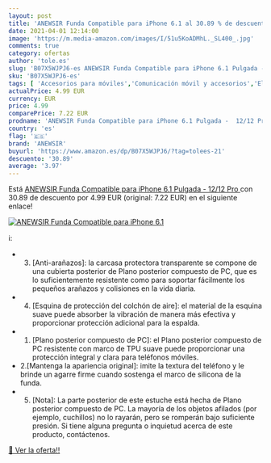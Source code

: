 ```yaml
---
layout: post
title: 'ANEWSIR Funda Compatible para iPhone 6.1 al 30.89 % de descuento'
date: 2021-04-01 12:14:00
image: 'https://m.media-amazon.com/images/I/51u5KoADMhL._SL400_.jpg'
comments: true
category: ofertas
author: 'tole.es'
slug: 'B07X5WJPJ6-es ANEWSIR Funda Compatible para iPhone 6.1 Pulgada - 12/12 Pro'
sku: 'B07X5WJPJ6-es'
tags: [ 'Accesorios para móviles','Comunicación móvil y accesorios','Electrónica','Fundas y carcasas para teléfonos móviles','anewsir','iphone', ]
actualPrice: 4.99 EUR
currency: EUR
price: 4.99
comparePrice: 7.22 EUR
prodname: 'ANEWSIR Funda Compatible para iPhone 6.1 Pulgada -  12/12 Pro '
country: 'es'
flag: '🇪🇸'
brand: 'ANEWSIR'
buyurl: 'https://www.amazon.es/dp/B07X5WJPJ6/?tag=tolees-21'
descuento: '30.89'
average: '3.97'
---
```


Está [ANEWSIR Funda Compatible para iPhone 6.1 Pulgada -  12/12 Pro ](https://www.amazon.es/dp/B07X5WJPJ6/?tag=tolees-21) con 30.89 de descuento por 4.99 EUR (original: 7.22 EUR) en el siguiente enlace!

[![ANEWSIR Funda Compatible para iPhone 6.1](https://m.media-amazon.com/images/I/51u5KoADMhL._SL400_.jpg)](https://www.amazon.es/dp/B07X5WJPJ6/?tag=tolees-21)

ℹ️:

- 3. [Anti-arañazos]: la carcasa protectora transparente se compone de una cubierta posterior de Plano posterior compuesto de PC, que es lo suficientemente resistente como para soportar fácilmente los pequeños arañazos y colisiones en la vida diaria.
- 4. [Esquina de protección del colchón de aire]: el material de la esquina suave puede absorber la vibración de manera más efectiva y proporcionar protección adicional para la espalda.
- 1. [Plano posterior compuesto de PC]: el Plano posterior compuesto de PC resistente con marco de TPU suave puede proporcionar una protección integral y clara para teléfonos móviles.
- 2.[Mantenga la apariencia original]: imite la textura del teléfono y le brinde un agarre firme cuando sostenga el marco de silicona de la funda.
- 5. [Nota]: La parte posterior de este estuche está hecha de Plano posterior compuesto de PC. La mayoría de los objetos afilados (por ejemplo, cuchillos) no lo rayarán, pero se romperán bajo suficiente presión. Si tiene alguna pregunta o inquietud acerca de este producto, contáctenos.

[🛒 Ver la oferta!!](https://www.amazon.es/dp/B07X5WJPJ6/?tag=tolees-21)
